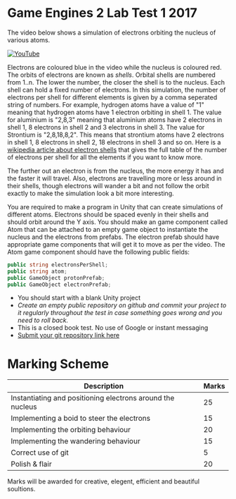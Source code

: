 # Game Engines 2 Lab Test 1 2017

The video below shows a simulation of electrons orbiting the nucleus of various atoms. 

[![YouTube](http://img.youtube.com/vi/GOOTswCIGyM/0.jpg)](https://www.youtube.com/watch?v=GOOTswCIGyM)

Electrons are coloured blue in the video while the nucleus is coloured red. The orbits of electrons are known as *shells*. Orbital shells are numbered from 1..n. The lower the number, the closer the shell is to the nucleus. Each  shell can hold a fixed number of electrons. In this simulation, the number of electrons per shell for different elements is given by a comma seperated string of numbers. For example, hydrogen atoms have a value of "1" meaning that hydrogen atoms have 1 electron orbiting in shell 1. The value for aluminium is "2,8,3" meaning that aluminium atoms have 2 electrons in shell 1, 8 electrons in shell 2 and 3 electrons in shell 3. The value for Strontium is "2,8,18,8,2". This means that strontium atoms have 2 electrons in shell 1, 8 electrons in shell 2, 18 electrons in shell 3 and so on. Here is a [wikipedia article about electron shells](https://en.wikipedia.org/wiki/Electron_shell) that gives the full table of the number of electrons per shell for all the elements if you want to know more. 

The further out an electron is from the nucleus, the more energy it has and the faster it will travel. Also, electrons are travelling more or less around in their shells, though electrons will wander a bit and not follow the orbit exactly to make the simulation look a bit more interesting.

You are required to make a program in Unity that can create simulations of different atoms. Electrons should be spaced evenly in their shells and should orbit around the Y axis. You should make an game component called Atom that can be attached to an empty game object to instantiate the nucleus and the electrons from prefabs. The electron prefab should have appropriate game components that will get it to move as per the video. The Atom game component should have the following public fields:

```C#
public string electronsPerShell;
public string atom;
public GameObject protonPrefab;
public GameObject electronPrefab;
```

- You should start with a blank Unity project 
- *Create an empty public repository on github and commit your project to it regularly throughout the test in case something goes wrong and you need to roll back.*
- This is a closed book test. No use of Google or instant messaging
- [Submit your git repository link here](https://docs.google.com/forms/d/e/1FAIpQLSfnXDA2b9cWTneuvisfbRgHZwlccT3BJiR-MiRxvmk1M-pncQ/viewform)

# Marking Scheme
| Description | Marks |
|-------------|-------|
| Instantiating and positioning electrons around the nucleus | 25 |
| Implementing a boid to steer the electrons | 15 |
| Implementing the orbiting behaviour | 20 |
| Implementing the wandering behaviour | 15 |
| Correct use of git | 5 |
| Polish & flair | 20 |

Marks will be awarded for creative, elegent, efficient and beautiful soultions.

